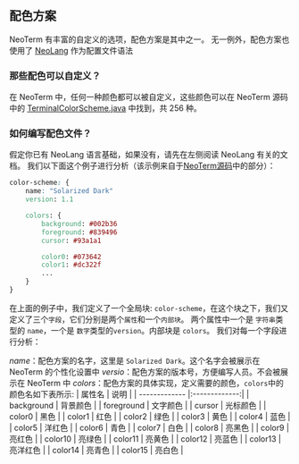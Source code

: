 ## 配色方案

NeoTerm 有丰富的自定义的选项，配色方案是其中之一。
无一例外，配色方案也使用了 [NeoLang](neo-lang.md) 作为配置文件语法

### 那些配色可以自定义？

在 NeoTerm 中，任何一种颜色都可以被自定义，这些颜色可以在 NeoTerm 源码中的 [TerminalColorScheme.java](https://github.com/NeoTerm/NeoTerm/blob/master/app/src/main/java/io/neoterm/backend/TerminalColorScheme.java) 中找到，共 256 种。

### 如何编写配色文件？

假定你已有 NeoLang 语言基础，如果没有，请先在左侧阅读 NeoLang 有关的文档。
我们以下面这个例子进行分析（该示例来自于[NeoTerm源码](https://github.com/NeoTerm/NeoTerm/blob/master/app/src/main/assets/colors/SolarizedDark.nl)中的部分）：
```css
color-scheme: {
    name: "Solarized Dark"
    version: 1.1

    colors: {
        background: #002b36
        foreground: #839496
        cursor: #93a1a1

        color0: #073642
        color1: #dc322f
        ...
    }
}
```

在上面的例子中，我们定义了一个全局块: `color-scheme`，在这个块之下，我们又定义了三个`字段`，它们分别是两个`属性`和一个`内部块`。
两个属性中一个是 `字符串`类型的 `name`，一个是 `数字`类型的`version`。内部块是 `colors`。
我们对每一个字段进行分析：

*name*：配色方案的名字，这里是 `Solarized Dark`。这个名字会被展示在 NeoTerm 的个性化设置中
*versio*：配色方案的版本号，方便编写人员。不会被展示在 NeoTerm 中
*colors*：配色方案的具体实现，定义需要的颜色，`colors`中的颜色名如下表所示:
|   属性名       | 说明           |
| ------------- |:-------------:|
|   background  | 背景颜色        |
|   foreground  | 文字颜色        |
|   cursor      | 光标颜色        |
|   color0      | 黑色            |
|   color1      | 红色           |
|   color2      | 绿色           |
|   color3      | 黄色           |
|   color4      | 蓝色           |
|   color5      | 洋红色          |
|   color6      | 青色           |
|   color7      | 白色           |
|   color8      | 亮黑色          |
|   color9      | 亮红色          |
|   color10     | 亮绿色          |
|   color11     | 亮黄色          |
|   color12     | 亮蓝色          |
|   color13     | 亮洋红色        |
|   color14     | 亮青色          |
|   color15     | 亮白色          |